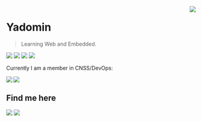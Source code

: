 <a href="#">
<img align="right" src="https://github-readme-stats.vercel.app/api?username=YadominJinta&show_icons=true&hide_border=true&icon_color=586069&title_color=a0a9af">
</a>

# Yadomin

> Learning Web and Embedded.

![](https://img.shields.io/badge/-JavaScript-e5cd0c?style=flat-square&logo=JavaScript&labelColor=f7df1e&logoColor=000) ![](https://img.shields.io/badge/-Node.js-339933?style=flat-square&logo=Node.js&logoColor=fff) ![](http://img.shields.io/badge/-Python-244f72?style=flat-square&logo=python&logoColor=fff) ![](http://img.shields.io/badge/-React-282c34?style=flat-square&logo=react&logoColor=61dafb)

Currently I am a member in CNSS/DevOps:

<a href="https://github.com/YadominJinta/atilo">
  <img align="left" src="https://github-readme-stats.vercel.app/api/pin/?username=YadominJinta&repo=atilo&show_owner=true" />
</a>

<a href="#"><img align="center" src="https://via.placeholder.com/600x1.png/fff/fff"></a>

## Find me here

[![](https://img.shields.io/badge/-https://yadom.in-0e83cd?style=flat-square&logo=Blogger&logoColor=fff)](https://blog.skk.moe) [![](https://img.shields.io/badge/-t.me/@Yadomin-3db6f1?style=flat-square&logo=Telegram&logoColor=2ca5e0)](https://t.me/Yadomin)
